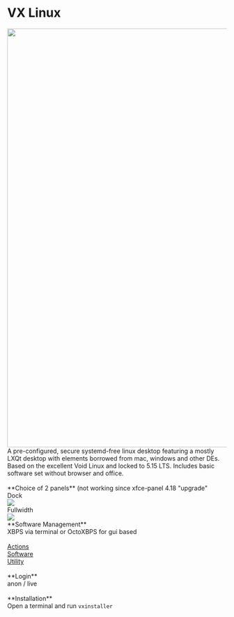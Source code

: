 # VX Linux
<img src="https://github.com/dessington/vx-linux/blob/main/desktop.png?raw=true" style="width:960px;">
A pre-configured, secure systemd-free linux desktop featuring a mostly LXQt desktop with elements borrowed from mac, windows and other DEs. Based on the excellent Void Linux and locked to 5.15 LTS. Includes basic software set without browser and office.<br>
<br>
**Choice of 2 panels** (not working since xfce-panel 4.18 "upgrade"<br>
Dock<br>
<img src="https://github.com/dessington/vx-linux/blob/main/panel-dock.png?raw=true"><br>
Fullwidth<br>
<img src="https://github.com/dessington/vx-linux/blob/main/panel-fullwidth.png?raw=true"><br>
**Software Management**<br>
XBPS via terminal or OctoXBPS for gui based<br>
<br>
<a href="https://github.com/dessington/vx-actions">Actions</a><br>
<a href="https://github.com/dessington/vx-software">Software</a><br>
<a href="https://github.com/dessington/vx-utils">Utility</a><br>
<br>
**Login**<br>
anon / live<br>
<br>
**Installation**<br>
Open a terminal and run <code>vxinstaller</code>
